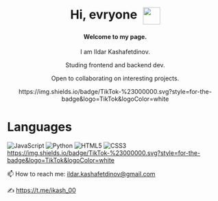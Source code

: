 <h1 align="center">Hi, evryone&nbsp;&nbsp;<img align="top" src="https://github.com/blackcater/blackcater/raw/main/images/Hi.gif" height="40" width="40"/></h1>
<h4 align="center">Welcome to my page.</h4>
<p align="center">I am Ildar Kashafetdinov.</p>
<p align="center">Studing frontend and backend dev.</p>
<p align="center">Open to collaborating on interesting projects.</p>

<p align="center">https://img.shields.io/badge/TikTok-%23000000.svg?style=for-the-badge&logo=TikTok&logoColor=white</p>



# Languages
![JavaScript](https://img.shields.io/badge/javascript-%23323330.svg?style=for-the-badge&logo=javascript&logoColor=%23F7DF1E)
![Python](https://img.shields.io/badge/python-3670A0?style=for-the-badge&logo=python&logoColor=ffdd54)
![HTML5](https://img.shields.io/badge/html5-%23E34F26.svg?style=for-the-badge&logo=html5&logoColor=white)
![CSS3](https://img.shields.io/badge/css3-%231572B6.svg?style=for-the-badge&logo=css3&logoColor=white)
https://img.shields.io/badge/TikTok-%23000000.svg?style=for-the-badge&logo=TikTok&logoColor=white





📫 How to reach me: ildar.kashafetdinov@gmail.com

✍️ https://t.me/ikash_00
